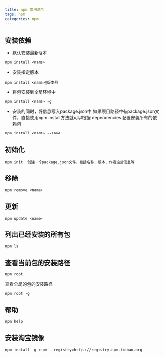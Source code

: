```yaml
---
title: npm 常用命令
tags: npm
categories: npm
---
```


## 安装依赖

* 默认安装最新版本
```
npm install <name>
```

* 安装指定版本
```
npm install <name>@版本号
```

* 将包安装到全局环境中
```
npm install <name> -g  
```

<!-- more -->

* 安装的同时，将信息写入package.json中
如果项目路径中有package.json文件，直接使用npm install方法就可以根据 dependencies 配置安装所有的依赖包
```
npm install <name> --save  
```

## 初始化
```
npm init  创建一个package.json文件，包括名称、版本、作者这些信息等
```

## 移除
```
npm remove <name>
```

## 更新
```
npm update <name>
```

## 列出已经安装的所有包
```
npm ls 
```

## 查看当前包的安装路径
```
npm root 
```
 查看全局的包的安装路径
```
npm root -g
```

## 帮助
```
npm help
```

## 安装淘宝镜像
```
npm install -g cnpm --registry=https://registry.npm.taobao.org
```

